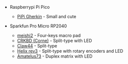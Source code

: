 - Raspberrypi Pi Pico
  - [PiPi Gherkin](https://github.com/picoruby/prk_pipigherkin) - Small and cute

- Sparkfun Pro Micro RP2040
  - [meishi2](https://github.com/picoruby/prk_meishi2) - Four-keys macro pad
  - [CRKBD (Corne)](https://github.com/picoruby/prk_crkbd) - Split-type with LED
  - [Claw44](https://github.com/picoruby/prk_claw44) - Split-type
  - [Helix rev3](https://github.com/picoruby/prk_helix_rev3) - Split-type with rotary encoders and LED
  - [Amatelus73](https://gist.github.com/hasumikin/b693dcf56dcf1fffa46ec21d1129f7a0) - Duplex matrix with LED

